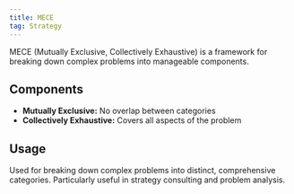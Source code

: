 ```yaml
---
title: MECE
tag: Strategy
---
```


MECE (Mutually Exclusive, Collectively Exhaustive) is a framework for breaking down complex problems into manageable components.

## Components

- **Mutually Exclusive:** No overlap between categories
- **Collectively Exhaustive:** Covers all aspects of the problem

## Usage
Used for breaking down complex problems into distinct, comprehensive categories. Particularly useful in strategy consulting and problem analysis.
